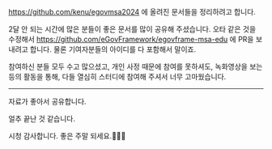 https://github.com/kenu/egovmsa2024 에 올려진 문서들을 정리하려고 합니다.

2달 안 되는 시간에 많은 분들이 좋은 문서를 많이 공유해 주셨습니다.
오타 같은 것을 수정해서 https://github.com/eGovFramework/egovframe-msa-edu 에 PR을 보내려고 합니다.
물론 기여자분들의 아이디를 다 포함해서 말이죠.

참여하신 분들 모두 수고 많으셨고, 개인 사정 때문에 참여를 못하셔도, 녹화영상을 보는 등의 활동을 통해, 다들 열심히 스터디에 참여해 주셔서 너무 고마웠습니다.

---
자료가 좋아서 공유합니다.

얼추 끝난 것 같습니다.

시청 감사합니다.
좋은 주말 되세요.🙇🏻‍♂️
